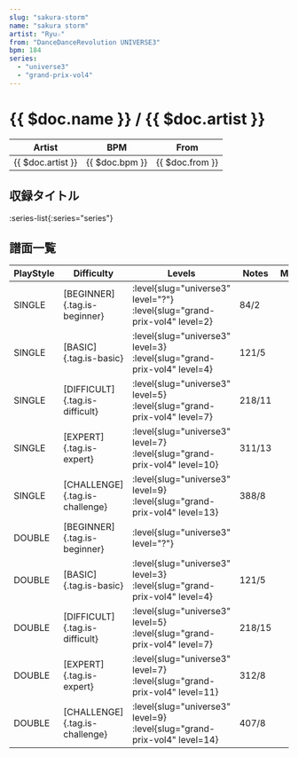 ```yaml
---
slug: "sakura-storm"
name: "sakura storm"
artist: "Ryu☆"
from: "DanceDanceRevolution UNIVERSE3"
bpm: 184
series:
  - "universe3"
  - "grand-prix-vol4"
---
```


# {{ $doc.name }} / {{ $doc.artist }}

|Artist|BPM|From|
|------|---|----|
|{{ $doc.artist }}|{{ $doc.bpm }}|{{ $doc.from }}|

## 収録タイトル

:series-list{:series="series"}

## 譜面一覧

|PlayStyle|Difficulty|Levels|Notes|Movie|
|---------|----------|------|-----|-----|
|SINGLE|[BEGINNER]{.tag.is-beginner}|<div class="field is-grouped is-grouped-multiline"> :level{slug="universe3" level="?"} :level{slug="grand-prix-vol4" level=2}</div>|84/2||
|SINGLE|[BASIC]{.tag.is-basic}|<div class="field is-grouped is-grouped-multiline"> :level{slug="universe3" level=3} :level{slug="grand-prix-vol4" level=4}</div>|121/5||
|SINGLE|[DIFFICULT]{.tag.is-difficult}|<div class="field is-grouped is-grouped-multiline"> :level{slug="universe3" level=5} :level{slug="grand-prix-vol4" level=7}</div>|218/11||
|SINGLE|[EXPERT]{.tag.is-expert}|<div class="field is-grouped is-grouped-multiline"> :level{slug="universe3" level=7} :level{slug="grand-prix-vol4" level=10}</div>|311/13||
|SINGLE|[CHALLENGE]{.tag.is-challenge}|<div class="field is-grouped is-grouped-multiline"> :level{slug="universe3" level=9} :level{slug="grand-prix-vol4" level=13}</div>|388/8||
|DOUBLE|[BEGINNER]{.tag.is-beginner}|<div class="field is-grouped is-grouped-multiline"> :level{slug="universe3" level="?"}</div>|||
|DOUBLE|[BASIC]{.tag.is-basic}|<div class="field is-grouped is-grouped-multiline"> :level{slug="universe3" level=3} :level{slug="grand-prix-vol4" level=4}</div>|121/5||
|DOUBLE|[DIFFICULT]{.tag.is-difficult}|<div class="field is-grouped is-grouped-multiline"> :level{slug="universe3" level=5} :level{slug="grand-prix-vol4" level=7}</div>|218/15||
|DOUBLE|[EXPERT]{.tag.is-expert}|<div class="field is-grouped is-grouped-multiline"> :level{slug="universe3" level=7} :level{slug="grand-prix-vol4" level=11}</div>|312/8||
|DOUBLE|[CHALLENGE]{.tag.is-challenge}|<div class="field is-grouped is-grouped-multiline"> :level{slug="universe3" level=9} :level{slug="grand-prix-vol4" level=14}</div>|407/8||
